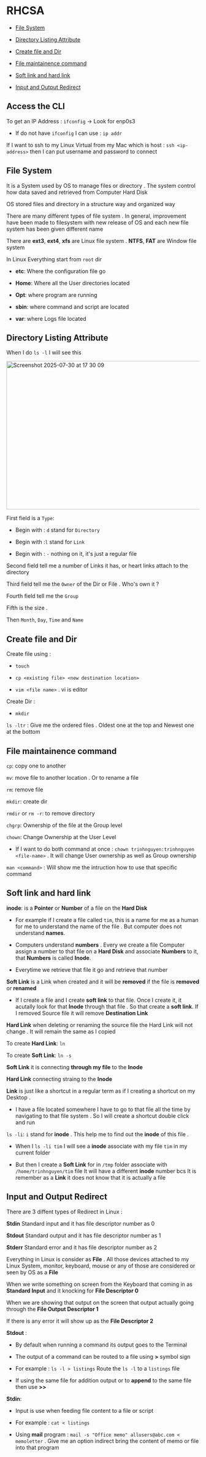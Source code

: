 # RHCSA

- [File System](#File-System)

- [Directory Listing Attribute](#Directory-Listing-Attribute)

- [Create file and Dir](#Create-file-and-Dir)

- [File maintainence command](#File-maintainence-command)

- [Soft link and hard link](#Soft-link-and-hard-link)

- [Input and Output Redirect](#Input-and-Output-Redirect)

## Access the CLI 

To get an IP Address : `ifconfig` -> Look for enp0s3

- If do not have `ifconfig` I can use : `ip addr`

If I want to ssh to my Linux Virtual from my Mac which is host : `ssh <ip-address>` then I can put username and password to connect 

## File System

It is a System used by OS to manage files or directory . The system control how data saved and retrieved from Computer Hard Disk 

OS stored files and directory in a structure way and organized way  

There are many different types of file system . In general, improvement have been made to filesystem with new release of OS and each new file system has been given different name 

There are **ext3**, **ext4**, **xfs** are Linux file system . **NTFS**, **FAT** are Window file system 

In Linux Everything start from `root` dir 

- **etc**: Where the configuration file go

- **Home**: Where all the User directories located

- **Opt**: where program are running

- **sbin**: where command and script are located

- **var**: where Logs file located

## Directory Listing Attribute 

When I do `ls -l` I will see this 

<img width="611" height="387" alt="Screenshot 2025-07-30 at 17 30 09" src="https://github.com/user-attachments/assets/c40d1705-1106-4eb8-802e-db3fe79b2934" />

First field is a `Type`: 

- Begin with : `d` stand for `Directory`

- Begin with :`l` stand for `Link`

- Begin with : `-` nothing on it, it's just a regular file 

Second field tell me a number of Links it has, or heart links attach to the directory 

Third field tell me the `Owner` of the Dir or File . Who's own it ? 

Fourth field tell me the `Group` 

Fifth is the size . 

Then `Month`, `Day`, `Time` and `Name`

## Create file and Dir 

Create file using : 

- `touch`

- `cp <existing file> <new destination location>`

- `vim <file name>` . vi is editor

Create Dir :

- `mkdir`

`ls -ltr` : Give me the ordered files . Oldest one at the top and Newest one at the bottom  

## File maintainence command 

`cp`: copy one to another 

`mv`: move file to another location . Or to rename a file 

`rm`: remove file 

`mkdir`: create dir 

`rmdir` or `rm -r`: to remove directory

`chgrp`: Ownership of the file at the Group level

`chown`: Change Ownership at the User Level 

- If I want to do both command at once : `chown trinhnguyen:trinhnguyen <file-name>` . It will change User ownership as well as Group ownership 

`man <command>` : Will show me the intruction how to use that specific command

## Soft link and hard link 

**inode**: is a **Pointer** or **Number** of a file on the **Hard Disk**

- For example if I create a file called `tim`, this is a name for me as a human for me to understand the name of the file . But computer does not understand **names**.

- Computers understand **numbers** . Every we create a file Computer assign a number to that file on a **Hard Disk** and associate **Numbers** to it, that **Numbers** is called **Inode**.

- Everytime we retrieve that file it go and retrieve that number

**Soft Link** is a Link when created and it will be **removed** if the file is **removed** or **renamed**  

- If I create a file and I create **soft link** to that file. Once I create it, it acutally look for that **Inode** through that file . So that create a **soft link**. If I removed Source file it will remove **Destination Link**

 **Hard Link** when deleting or renaming the source file the Hard Link will not change . It will remain the same as I copied

 To create **Hard Link**: `ln`

 To create **Soft Link**: `ln -s`

 **Soft Link** it is connecting **through my file**  to the **Inode**

 **Hard Link** connecting straing to the **Inode**

 **Link** is just like a shortcut in a regular term as if I creating a shortcut on my Desktop .

 - I have a file located somewhere I have to go to that file all the time by navigating to that file system . So I will create a shortcut double click and run 

`ls -li`: `i` stand for **inode** . This help me to find out the **inode** of this file . 

- When I `ls -li tim` I will see a **inode** associate with my file `tim` in my current folder

- But then I create a **Soft Link** for in `/tmp` folder associate with `/home/trinhnguyen/tim` file It will have a different **inode** number bcs It is remember as a **Link** it does not know that it is actually a file

## Input and Output Redirect 

There are 3 diffent types of Redirect in Linux :

**Stdin** Standard input and it has file descriptor number as 0 

**Stdout** Standard output and it has file descriptor number as 1 

**Stderr** Standard error and it has file descriptor number as 2 

Everything in Linux is consider as **File** . All those devices attached to my Linux System, monitor, keyboard, mouse or any of those are considered or seen by OS as a **File** 

When we write something on screen from the Keyboard that coming in as **Standard Input** and it knocking for **File Descriptor 0**

When we are showing that output on the screen that output actually going through the **File Output Descriptor 1** 

If there is any error it will show up as the **File Descriptor 2**

**Stdout** :

- By default when running a command its output goes to the Terminal

- The output of a command can be routed to a file using **>** symbol sign

- For example : `ls -l > listings` Route the `ls -l` to a `listings` file

- If using the same file for addition output or to **append** to the same file then use **>>**

**Stdin**: 

- Input is use when feeding file content to a file or script

- For example : `cat < listings`

- Using **mail** program : `mail -s "Office memo" allusers@abc.com < memoletter` . Give me an option indirect bring the content of memo or file into that program 













 
